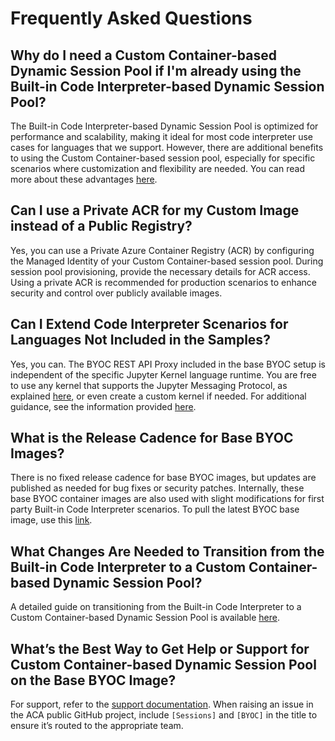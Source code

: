 # Frequently Asked Questions

## Why do I need a Custom Container-based Dynamic Session Pool if I'm already using the Built-in Code Interpreter-based Dynamic Session Pool?
The Built-in Code Interpreter-based Dynamic Session Pool is optimized for performance and scalability, making it ideal for most code interpreter use cases for languages that we support. However, there are additional benefits to using the Custom Container-based session pool, especially for specific scenarios where customization and flexibility are needed. You can read more about these advantages [here](./README.md#overview).

## Can I use a Private ACR for my Custom Image instead of a Public Registry?
Yes, you can use a Private Azure Container Registry (ACR) by configuring the Managed Identity of your Custom Container-based session pool. During session pool provisioning, provide the necessary details for ACR access. Using a private ACR is recommended for production scenarios to enhance security and control over publicly available images.

## Can I Extend Code Interpreter Scenarios for Languages Not Included in the Samples?
Yes, you can. The BYOC REST API Proxy included in the base BYOC setup is independent of the specific Jupyter Kernel language runtime. You are free to use any kernel that supports the Jupyter Messaging Protocol, as explained [here](./README.md#concepts), or even create a custom kernel if needed. For additional guidance, see the information provided [here](./samples/README.md).

## What is the Release Cadence for Base BYOC Images?
There is no fixed release cadence for base BYOC images, but updates are published as needed for bug fixes or security patches. Internally, these base BYOC container images are also used with slight modifications for first party Built-in Code Interpreter scenarios. To pull the latest BYOC base image, use this [link](https://mcr.microsoft.com/v2/k8se/services/codeinterpreter-base/tags/list).

## What Changes Are Needed to Transition from the Built-in Code Interpreter to a Custom Container-based Dynamic Session Pool?
A detailed guide on transitioning from the Built-in Code Interpreter to a Custom Container-based Dynamic Session Pool is available [here](./changes-from-code-interpreter-to-custom-interpreter.md).

## What’s the Best Way to Get Help or Support for Custom Container-based Dynamic Session Pool on the Base BYOC Image?
For support, refer to the [support documentation](../../SUPPORT.md). When raising an issue in the ACA public GitHub project, include `[Sessions]` and `[BYOC]` in the title to ensure it’s routed to the appropriate team.